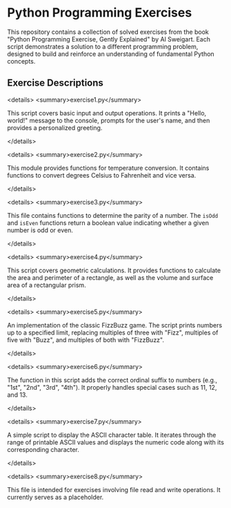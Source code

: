 # Python Programming Exercises

This repository contains a collection of solved exercises from the book "Python Programming Exercise, Gently Explained" by Al Sweigart. Each script demonstrates a solution to a different programming problem, designed to build and reinforce an understanding of fundamental Python concepts.

## Exercise Descriptions

\<details\>
\<summary\>exercise1.py\</summary\>

This script covers basic input and output operations. It prints a "Hello, world\!" message to the console, prompts for the user's name, and then provides a personalized greeting.

\</details\>

\<details\>
\<summary\>exercise2.py\</summary\>

This module provides functions for temperature conversion. It contains functions to convert degrees Celsius to Fahrenheit and vice versa.

\</details\>

\<details\>
\<summary\>exercise3.py\</summary\>

This file contains functions to determine the parity of a number. The `isOdd` and `isEven` functions return a boolean value indicating whether a given number is odd or even.

\</details\>

\<details\>
\<summary\>exercise4.py\</summary\>

This script covers geometric calculations. It provides functions to calculate the area and perimeter of a rectangle, as well as the volume and surface area of a rectangular prism.

\</details\>

\<details\>
\<summary\>exercise5.py\</summary\>

An implementation of the classic FizzBuzz game. The script prints numbers up to a specified limit, replacing multiples of three with "Fizz", multiples of five with "Buzz", and multiples of both with "FizzBuzz".

\</details\>

\<details\>
\<summary\>exercise6.py\</summary\>

The function in this script adds the correct ordinal suffix to numbers (e.g., "1st", "2nd", "3rd", "4th"). It properly handles special cases such as 11, 12, and 13.

\</details\>

\<details\>
\<summary\>exercise7.py\</summary\>

A simple script to display the ASCII character table. It iterates through the range of printable ASCII values and displays the numeric code along with its corresponding character.

\</details\>

\<details\>
\<summary\>exercise8.py\</summary\>

This file is intended for exercises involving file read and write operations. It currently serves as a placeholder.

